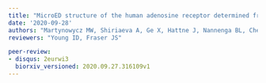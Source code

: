 ```yaml
---
title: "MicroED structure of the human adenosine receptor determined from a single nanocrystal in LCP"
date: '2020-09-28'
authors: "Martynowycz MW, Shiriaeva A, Ge X, Hattne J, Nannenga BL, Cherezov V, Gonen T"
reviewers: "Young ID, Fraser JS"

peer-review:
- disqus: 2eurwi3
  biorxiv_versioned: 2020.09.27.316109v1
---
```

